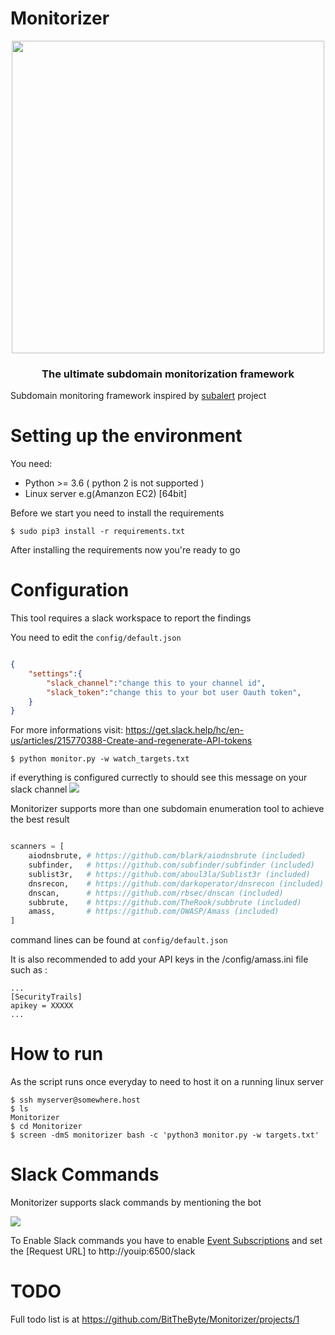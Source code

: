 # Monitorizer

<p align="center">
    <a href="https://twitter.com/BitTheByte">
      <img src="https://i.ibb.co/9pYWyKR/68747470733a2f2f692e6962622e636f2f775367634b66782f417274626f6172642d312e706e67.png" width="500">
    </a>
    <h3 align="center">The ultimate subdomain monitorization framework</h3>
</p>

Subdomain monitoring framework inspired by [subalert](https://github.com/yassineaboukir/sublert) project

# Setting up the environment
You need:
- Python  >= 3.6 ( python 2 is not supported )
- Linux server e.g(Amanzon EC2) [64bit]

Before we start you need to install the requirements
```
$ sudo pip3 install -r requirements.txt
```
After installing the requirements now you're ready to go

# Configuration

This tool requires a slack workspace to report the findings  

You need to edit the `config/default.json` 
```json

{
	"settings":{
		"slack_channel":"change this to your channel id",
		"slack_token":"change this to your bot user Oauth token",
	}
}
```
For more informations visit: https://get.slack.help/hc/en-us/articles/215770388-Create-and-regenerate-API-tokens  



```
$ python monitor.py -w watch_targets.txt
```
if everything is configured currectly to should see this message on your slack channel
![](https://i.ibb.co/ZMjvTsM/image.png)   

Monitorizer supports more than one subdomain enumeration tool to achieve the best result
```python

scanners = [
	aiodnsbrute, # https://github.com/blark/aiodnsbrute (included)
	subfinder,   # https://github.com/subfinder/subfinder (included)
	sublist3r,   # https://github.com/aboul3la/Sublist3r (included)
	dnsrecon,    # https://github.com/darkoperator/dnsrecon (included)
	dnscan,      # https://github.com/rbsec/dnscan (included)
	subbrute,    # https://github.com/TheRook/subbrute (included)
	amass,       # https://github.com/OWASP/Amass (included)
]

```
command lines can be found at `config/default.json`

It is also recommended to add your API keys in the /config/amass.ini file such as :
```
...
[SecurityTrails]
apikey = XXXXX
...
```

# How to run

As the script runs once everyday to need to host it on a running linux server
```
$ ssh myserver@somewhere.host
$ ls
Monitorizer
$ cd Monitorizer
$ screen -dmS monitorizer bash -c 'python3 monitor.py -w targets.txt'
```

# Slack Commands
Monitorizer supports slack commands by mentioning the bot   
  
![](https://i.ibb.co/NFL2N7r/image.png)  
  
To Enable Slack commands you have to enable [Event Subscriptions](https://api.slack.com/events-api) and set the [Request URL] to http://youip:6500/slack


# TODO
Full todo list is at https://github.com/BitTheByte/Monitorizer/projects/1
